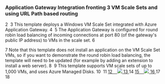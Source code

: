 ### Application Gateway Integration fronting 3 VM Scale Sets and using URL Path based routing ###
2
​
3
This template deploys a Windows VM Scale Set integrated with Azure Application Gateway.
4
​
5
The Application Gateway is configured for round robin load balancing of incoming connections at port 80 (of the gateway's public IP address) to VMs in the scale set. 
6
 
7
Note that this template does not install an application on the VM Scale Set VMs, so if you want to demonstrate the round robin load balancing, the template will need to be updated (for example by adding an extension to install a web server). 
8
​
9
This template supports VM scale sets of up to 1,000 VMs, and uses Azure Managed Disks.
10
​
11
<a href="https://portal.azure.com/#create/Microsoft.Template/uri/https%3A%2F%2Fraw.githubusercontent.com%2FAzure%2Fazure-quickstart-templates%2Fmaster%2F201-vmss-windows-app-gateway%2Fazuredeploy.json" target="_blank">
12
    <img src="http://azuredeploy.net/deploybutton.png"/>
13
</a>
14
<a href="http://armviz.io/#/?load=https%3A%2F%2Fraw.githubusercontent.com%2FAzure%2Fazure-quickstart-templates%2Fmaster%2F201-vmss-windows-app-gateway%2Fazuredeploy.json" target="_blank">
15
    <img src="http://armviz.io/visualizebutton.png"/>
16
</a>
17
​
18
